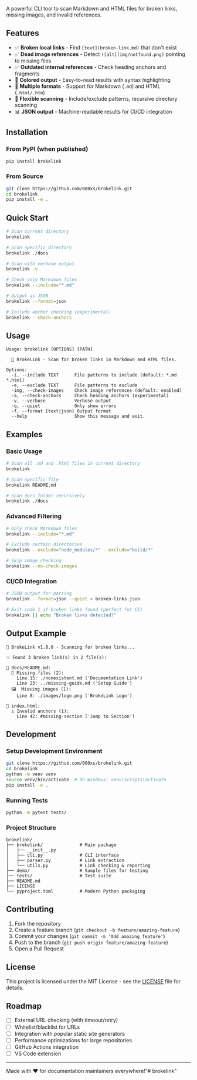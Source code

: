 
A powerful CLI tool to scan Markdown and HTML files for broken links, missing images, and invalid references.

## Features

- ✅ **Broken local links** - Find `[text](broken-link.md)` that don't exist
- ✅ **Dead image references** - Detect `![alt](img/notfound.png)` pointing to missing files  
- ✅ **Outdated internal references** - Check heading anchors and fragments
- 🎨 **Colored output** - Easy-to-read results with syntax highlighting
- 📄 **Multiple formats** - Support for Markdown (`.md`) and HTML (`.html/.htm`)
- 🔧 **Flexible scanning** - Include/exclude patterns, recursive directory scanning
- 📊 **JSON output** - Machine-readable results for CI/CD integration

## Installation

### From PyPI (when published)
```bash
pip install brokelink
```

### From Source
```bash
git clone https://github.com/000xs/brokelink.git
cd brokelink
pip install -e .
```

## Quick Start

```bash
# Scan current directory
brokelink

# Scan specific directory
brokelink ./docs

# Scan with verbose output
brokelink -v

# Check only Markdown files
brokelink --include="*.md"

# Output as JSON
brokelink --format=json

# Include anchor checking (experimental)
brokelink --check-anchors
```

## Usage

```
Usage: brokelink [OPTIONS] [PATH]

  🔗 BrokeLink - Scan for broken links in Markdown and HTML files.

Options:
  -i, --include TEXT      File patterns to include (default: *.md *.html)
  -e, --exclude TEXT      File patterns to exclude
  -img, --check-images    Check image references (default: enabled)
  -a, --check-anchors     Check heading anchors (experimental)
  -v, --verbose           Verbose output
  -q, --quiet             Only show errors
  -f, --format [text|json] Output format
  --help                  Show this message and exit.
```

## Examples

### Basic Usage
```bash
# Scan all .md and .html files in current directory
brokelink

# Scan specific file
brokelink README.md

# Scan docs folder recursively  
brokelink ./docs
```

### Advanced Filtering
```bash
# Only check Markdown files
brokelink --include="*.md"

# Exclude certain directories
brokelink --exclude="node_modules/*" --exclude="build/*"

# Skip image checking
brokelink --no-check-images
```

### CI/CD Integration
```bash
# JSON output for parsing
brokelink --format=json --quiet > broken-links.json

# Exit code 1 if broken links found (perfect for CI)
brokelink || echo "Broken links detected!"
```

## Output Example

```
🔗 BrokeLink v1.0.0 - Scanning for broken links...

💥 Found 3 broken link(s) in 2 file(s):

📄 docs/README.md:
  🔗 Missing files (2):
    Line 15: ./nonexistent.md ('Documentation Link')
    Line 23: ../missing-guide.md ('Setup Guide')
  🖼️  Missing images (1):
    Line 8: ./images/logo.png ('BrokeLink Logo')

📄 index.html:
  ⚓ Invalid anchors (1):
    Line 42: #missing-section ('Jump to Section')
```

## Development

### Setup Development Environment
```bash
git clone https://github.com/000xs/brokelink.git
cd brokelink
python -m venv venv
source venv/bin/activate  # On Windows: venv\Scripts\activate
pip install -e .
```

### Running Tests
```bash
python -m pytest tests/
```

### Project Structure
```
brokelink/
├── brokelink/              # Main package
│   ├── __init__.py
│   ├── cli.py              # CLI interface
│   ├── parser.py           # Link extraction
│   └── utils.py            # Link checking & reporting
├── demo/                   # Sample files for testing
├── tests/                  # Test suite
├── README.md
├── LICENSE
└── pyproject.toml          # Modern Python packaging
```

## Contributing

1. Fork the repository
2. Create a feature branch (`git checkout -b feature/amazing-feature`)
3. Commit your changes (`git commit -m 'Add amazing feature'`)
4. Push to the branch (`git push origin feature/amazing-feature`)
5. Open a Pull Request

## License

This project is licensed under the MIT License - see the [LICENSE](LICENSE) file for details.

## Roadmap

- [ ] External URL checking (with timeout/retry)
- [ ] Whitelist/blacklist for URLs
- [ ] Integration with popular static site generators
- [ ] Performance optimizations for large repositories
- [ ] GitHub Actions integration
- [ ] VS Code extension

---

Made with ❤️ for documentation maintainers everywhere!"# brokelink" 
